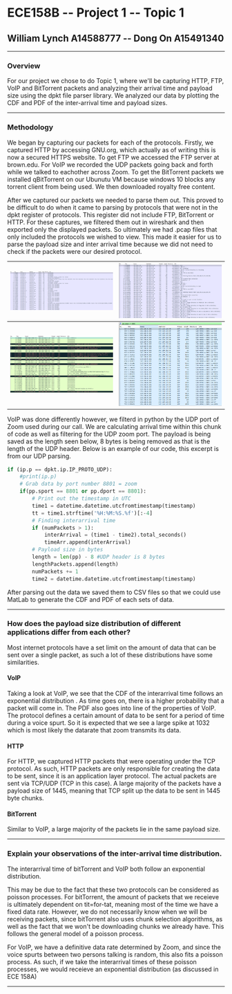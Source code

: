 # ECE158B -- Project 1 -- Topic 1
## William Lynch A14588777 -- Dong On A15491340
---

### Overview

For our project we chose to do Topic 1, where we'll be capturing HTTP, FTP, VoIP and BitTorrent packets and analyzing their arrival time and payload size using the dpkt file parser library.  We analyzed our data by plotting the CDF and PDF of the inter-arrival time and payload sizes.

---

### Methodology

We began by capturing our packets for each of the protocols.  Firstly, we captured HTTP by accessing GNU.org, which actually as of writing this is now a secured HTTPS website.  To get FTP we accessed the FTP server at brown.edu.  For VoIP we recorded the UDP packets going back and forth while we talked to eachother across Zoom.  To get the BitTorrent packets we installed qBitTorrent on our Ubunutu VM because windows 10 blocks any torrent client from being used.  We then downloaded royalty free content.

After we captured our packets we needed to parse them out.  This proved to be difficult to do when it came to parsing by protocols that were not in the dpkt register of protocols.  This register did not include FTP, BitTorrent or HTTP.  For these captures, we filtered them out in wireshark and then exported only the displayed packets. So ultimately we had .pcap files that only included the protocols we wished to view.  This made it easier for us to parse the payload size and inter arrival time because we did not need to check if the packets were our desired protocol.  


| ![Image Caption](images/bittorrentsnip.PNG) | ![Image Caption](images/ftpsnip.PNG) |
|----|----|
| ![Image Caption](images/httpsnip.PNG) | ![Image Caption](images/voipsnip.PNG) |


VoIP was done differently however, we filterd in python by the UDP port of Zoom used during our call. We are calculating arrival time within this chunk of code as well as filtering for the UDP zoom port. The payload is being saved as the length seen below, 8 bytes is being removed as that is the length of the UDP header. Below is an example of our code, this excerpt is from our UDP parsing.

```python
if (ip.p == dpkt.ip.IP_PROTO_UDP):
    #print(ip.p)
    # Grab data by port number 8801 = zoom
    if(pp.sport == 8801 or pp.dport == 8801):
        # Print out the timestamp in UTC
        time1 = datetime.datetime.utcfromtimestamp(timestamp)
        tt = time1.strftime('%H:%M:%S.%f')[:-4]
        # Finding interarrival time
        if (numPackets > 1):
            interArrival = (time1 - time2).total_seconds()
            timeArr.append(interArrival)
        # Payload size in bytes
        length = len(pp) - 8 #UDP header is 8 bytes
        lengthPackets.append(length)
        numPackets += 1
        time2 = datetime.datetime.utcfromtimestamp(timestamp)
```

After parsing out the data we saved them to CSV files so that we could use MatLab to generate the CDF and PDF of each sets of data.  

---

### How does the payload size distribution of different applications differ from each other?

Most internet protocols have a set limit on the amount of data that can be sent over a single packet, as such a lot of these distributions have some similarities.

#### VoIP

Taking a look at VoIP, we see that the CDF of the interarrival time follows an exponential distribution . As time goes on, there is a higher probability that a packet will come in. The PDF also goes into line of the properties of VoIP. The protocol defines a certain amount of data to be sent for a period of time during a voice spurt. So it is expected that we see a large spike at 1032 which is most likely the datarate that zoom transmits its data.

#### HTTP

For HTTP, we captured HTTP packets that were operating under the TCP protocol. As such, HTTP packets are only responsible for creating the data to be sent, since it is an application layer protocol. The actual packets are sent via TCP/UDP (TCP in this case). A large majority of the packets have a payload size of 1445, meaning that TCP split up the data to be sent in 1445 byte chunks.

#### BitTorrent

Similar to VoIP, a large majority of the packets lie in the same payload size. 

---

### Explain your observations of the inter-arrival time distribution. 

The interarrival time of bitTorrent and VoIP both follow an exponential distribution. 

This may be due to the fact that these two protocols can be considered as poisson processes. For bitTorrent, the amount of packets that we receieve is ultimately dependent on tit=for-tat, meaning most of the time we have a fixed data rate. However, we do not necessarily know when we will be receiving packets, since bitTorrent also uses chunk selection algorithms, as well as the fact that we won't be downloading chunks we already have. This follows the general model of a poisson process.

For VoIP, we have a definitive data rate determined by Zoom, and since the voice spurts between two persons talking is random, this also fits a poisson process. As such, if we take the interarrival times of these poisson processes, we would receieve an exponential distribution (as discussed in ECE 158A)


---
